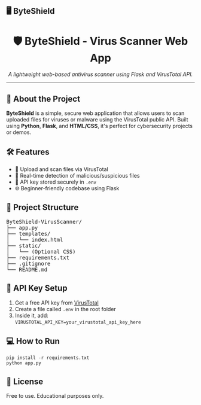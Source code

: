 ## 🖥️ ByteShield

<h1 align="center">🛡️ ByteShield - Virus Scanner Web App</h1>

<p align="center">
  <em>A lightweight web-based antivirus scanner using Flask and VirusTotal API.</em>
</p>

<hr>

<h2>🚀 About the Project</h2>
<p><strong>ByteShield</strong> is a simple, secure web application that allows users to scan uploaded files for viruses or malware using the VirusTotal public API. Built using <strong>Python</strong>, <strong>Flask</strong>, and <strong>HTML/CSS</strong>, it's perfect for cybersecurity projects or demos.</p>

<h2>🛠️ Features</h2>
<ul>
  <li>📁 Upload and scan files via VirusTotal</li>
  <li>🧪 Real-time detection of malicious/suspicious files</li>
  <li>🔐 API key stored securely in <code>.env</code></li>
  <li>🌐 Beginner-friendly codebase using Flask</li>
</ul>

<h2>📂 Project Structure</h2>
<pre>
ByteShield-VirusScanner/
├── app.py
├── templates/
│   └── index.html
├── static/
│   └── (Optional CSS)
├── requirements.txt
├── .gitignore
└── README.md
</pre>

<h2>🔐 API Key Setup</h2>
<ol>
  <li>Get a free API key from <a href="https://www.virustotal.com/">VirusTotal</a></li>
  <li>Create a file called <code>.env</code> in the root folder</li>
  <li>Inside it, add:<br><code>VIRUSTOTAL_API_KEY=your_virustotal_api_key_here</code></li>
</ol>

<h2>💻 How to Run</h2>
<pre><code>pip install -r requirements.txt
python app.py
</code></pre>

<h2>📜 License</h2>
<p>Free to use. Educational purposes only.</p>


